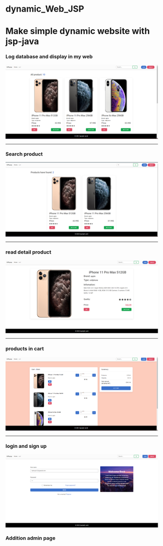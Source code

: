 # dynamic_Web_JSP
<h1>Make simple dynamic website with jsp-java</h1>
<h3>Log database and display in my web</h3>
<img src="https://github.com/paintOfUs/dynamic_Web_JSP/blob/main/PRJ321x/src/main/webapp/assets/img/1.png" alt="img log db website">
<br>
<hr>
<h3>Search product</h3>
<img src="https://github.com/paintOfUs/dynamic_Web_JSP/blob/main/PRJ321x/src/main/webapp/assets/img/2.png" alt="search product in db">
<br>
<hr>
<h3>read detail product</h3>
<img src="https://github.com/paintOfUs/dynamic_Web_JSP/blob/main/PRJ321x/src/main/webapp/assets/img/3.png" alt="detail product">
<br>
<hr>
<h3>products in cart</h3>
<img src="https://github.com/paintOfUs/dynamic_Web_JSP/blob/main/PRJ321x/src/main/webapp/assets/img/4.png" alt="cart">
<br>
<hr>
<h3>login and sign up</h3>
<img src="https://github.com/paintOfUs/dynamic_Web_JSP/blob/main/PRJ321x/src/main/webapp/assets/img/5.png" alt="login">
<br>
<h3>Addition admin page</h3>
